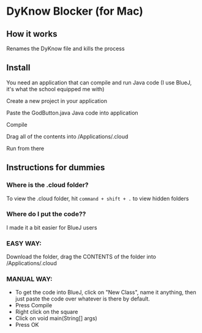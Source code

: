 # DyKnow Blocker (for Mac)
## How it works
Renames the DyKnow file and kills the process

## Install
You need an application that can compile and run Java code (I use BlueJ, it's what the school equipped me with)

Create a new project in your application

Paste the GodButton.java Java code into application

Compile

Drag all of the contents into /Applications/.cloud

Run from there

## Instructions for dummies
### Where is the .cloud folder?
To view the .cloud folder, hit `command + shift + .` to view hidden folders
### Where do I put the code??
I made it a bit easier for BlueJ users
### EASY WAY:
Download the folder, drag the CONTENTS of the folder into /Applications/.cloud
### MANUAL WAY:
- To get the code into BlueJ, click on "New Class", name it anything, then just paste the code over whatever is there by default.
- Press Compile
- Right click on the square
- Click on void main(String[] args)
- Press OK
